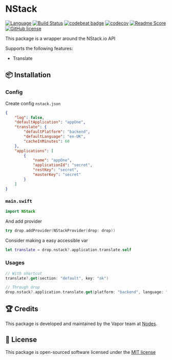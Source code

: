 # NStack
[![Language](https://img.shields.io/badge/Swift-3-brightgreen.svg)](http://swift.org)
[![Build Status](https://travis-ci.org/nodes-vapor/nstack.svg?branch=master)](https://travis-ci.org/nodes-vapor/nstack)
[![codebeat badge](https://codebeat.co/badges/52c2f960-625c-4a63-ae63-52a24d747da1)](https://codebeat.co/projects/github-com-nodes-vapor-nstack)
[![codecov](https://codecov.io/gh/nodes-vapor/nstack/branch/master/graph/badge.svg)](https://codecov.io/gh/nodes-vapor/nstack)
[![Readme Score](http://readme-score-api.herokuapp.com/score.svg?url=https://github.com/nodes-vapor/nstack)](http://clayallsopp.github.io/readme-score?url=https://github.com/nodes-vapor/nstack)
[![GitHub license](https://img.shields.io/badge/license-MIT-blue.svg)](https://raw.githubusercontent.com/nodes-vapor/nstack/master/LICENSE)


This package is a wrapper around the NStack.io API 

Supports the following features:
 - Translate


## 📦 Installation

### Config
Create config `nstack.json`
```json
{
    "log": false,
    "defaultApplication": "appOne",
    "translate": {
        "defaultPlatform": "backend",
        "defaultLanguage": "en-UK",
        "cacheInMinutes": 60
    },
    "applications": [
        {
            "name": "appOne",
            "applicationId": "secret",
            "restKey": "secret",
            "masterKey": "secret"
        }
    ]
}

```

### `main.swift`
```swift
import NStack
```

And add provider
```swift
try drop.addProvider(NStackProvider(drop: drop))
```

Consider making a easy accessible var
```swift
let translate = drop.nstack?.application.translate.self
```

### Usages
```swift
// With shortcut
translate?.get(section: "default", key: "ok")

// Through drop
drop.nstack?.application.translate.get(platform: "backend", language: "en-UK", section: "default", key: "saveSuccess", replace: ["model": "test"])
```


## 🏆 Credits

This package is developed and maintained by the Vapor team at [Nodes](https://www.nodesagency.com).


## 📄 License

This package is open-sourced software licensed under the [MIT license](http://opensource.org/licenses/MIT)
